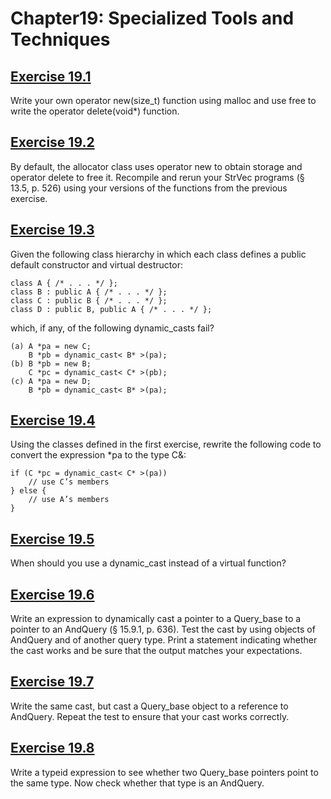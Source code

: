 # Chapter19: Specialized Tools and Techniques
## [Exercise 19.1](19.01.cpp)
Write your own operator new(size_t) function using malloc and use free to write the operator delete(void*) function.
## [Exercise 19.2](19.02)
By default, the allocator class uses operator new to obtain storage and operator delete to free it. Recompile and rerun your StrVec programs (§ 13.5, p. 526) using your versions of the functions from the previous exercise.
## [Exercise 19.3](19.03.txt)
Given the following class hierarchy in which each class defines a public default constructor and virtual destructor:
```
class A { /* . . . */ };
class B : public A { /* . . . */ };
class C : public B { /* . . . */ };
class D : public B, public A { /* . . . */ };
```
which, if any, of the following dynamic_casts fail?
```
(a) A *pa = new C;
    B *pb = dynamic_cast< B* >(pa);
(b) B *pb = new B;
    C *pc = dynamic_cast< C* >(pb);
(c) A *pa = new D;
    B *pb = dynamic_cast< B* >(pa);
```
## [Exercise 19.4](19.04.cpp)
Using the classes defined in the first exercise, rewrite the following code to convert the expression *pa to the type C&:
```
if (C *pc = dynamic_cast< C* >(pa))
    // use C’s members
} else {
    // use A’s members
}
```
## [Exercise 19.5](19.05.txt)
When should you use a dynamic_cast instead of a virtual function?
## [Exercise 19.6](19.06)
Write an expression to dynamically cast a pointer to a Query_base to a pointer to an AndQuery (§ 15.9.1, p. 636). Test the cast by using objects of AndQuery and of another query type. Print a statement indicating whether the cast works and be sure that the output matches your expectations.
## [Exercise 19.7](19.07)
Write the same cast, but cast a Query_base object to a reference to AndQuery. Repeat the test to ensure that your cast works correctly.
## [Exercise 19.8](19.08)
Write a typeid expression to see whether two Query_base pointers point to the same type. Now check whether that type is an AndQuery.
